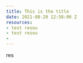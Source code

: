 ```yaml
---
title: This is the title
date: 2021-08-20 12:58:00 Z
resources:
- test resou
- test resou
- 
---
```


res